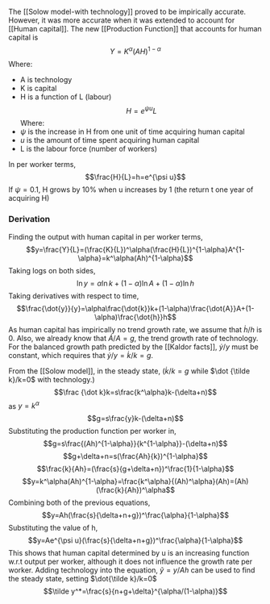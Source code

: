 The [[Solow model-with technology]] proved to be impirically accurate. However, it was more accurate when it was extended to account for [[Human capital]]. The new [[Production Function]] that accounts for human capital is $$Y=K^\alpha(AH)^{1-\alpha}$$Where:
- A is technology
-  K is capital
- H is a function of L (labour)
$$H=e^{\psi u}L$$
Where:
- $\psi$ is the increase in H from one unit of time acquiring human capital
- $u$ is the amount of time spent acquiring human capital
- L is the labour force (number of workers)

In per worker terms, $$\frac{H}{L}=h=e^{\psi u}$$If $\psi=0.1$, H grows by 10% when u increases by 1 (the return t one year of acquiring H)

### Derivation
Finding the output with human capital in per worker terms,$$y=\frac{Y}{L}=(\frac{K}{L})^\alpha(\frac{H}{L})^{1-\alpha}A^{1-\alpha}=k^\alpha(Ah)^{1-\alpha}$$Taking logs on both sides,$$\ln y=\alpha\ln k+(1-\alpha)\ln A+(1-\alpha)\ln h$$Taking derivatives with respect to time,
$$\frac{\dot{y}}{y}=\alpha\frac{\dot{k}}k+(1-\alpha)\frac{\dot{A}}A+(1-\alpha)\frac{\dot{h}}h$$As human capital has impirically no trend growth rate, we assume that $\dot h/h$ is 0. Also, we already know that $\dot A/A=g$, the trend growth rate of technology. For the balanced growth path predicted by the [[Kaldor facts]], $\dot y/y$ must be constant, which requires that $\dot y/y=\dot k/k=g$. 

From the [[Solow model]], in the steady state, ($\dot k/k=g$ while $\dot {\tilde k}/k=0$ with technology.) $$\frac {\dot k}k=s\frac{k^\alpha}k-(\delta+n)$$as $y=k^\alpha$$$g=s\frac{y}k-(\delta+n)$$Substituting the production function per worker in,$$g=s\frac{(Ah)^{1-\alpha}}{k^{1-\alpha}}-(\delta+n)$$$$g+\delta+n=s(\frac{Ah}{k})^{1-\alpha}$$$$\frac{k}{Ah}=(\frac{s}{g+\delta+n})^\frac{1}{1-\alpha}$$$$y=k^\alpha(Ah)^{1-\alpha}=\frac{k^\alpha}{(Ah)^\alpha}(Ah)=(Ah)(\frac{k}{Ah})^\alpha$$ Combining both of the previous equations, $$y=Ah(\frac{s}{\delta+n+g})^\frac{\alpha}{1-\alpha}$$Substituting the value of h,$$y=Ae^{\psi u}(\frac{s}{\delta+n+g})^\frac{\alpha}{1-\alpha}$$This shows that human capital determined by u is an increasing function w.r.t output per worker, although it does not influence the growth rate per worker. Adding technology into the equation, $\tilde y=y/Ah$ can be used to find the steady state, setting $\dot{\tilde k}/k=0$
$$\tilde y^*=\frac{s}{n+g+\delta}^{\alpha/(1-\alpha)}$$

